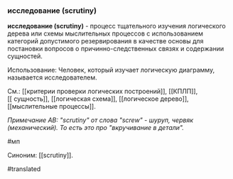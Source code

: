 ### исследование (scrutiny)

**исследование (scrutiny)** - процесс тщательного изучения логического дерева или схемы мыслительных процессов с использованием категорий допустимого резервирования в качестве основы для постановки вопросов о причинно-следственных связях и содержании сущностей.

Использование: Человек, который изучает логическую диаграмму, называется исследователем.

См.: [[критерии проверки логических построений]], [[КПЛП]], [[ сущность]], [[логическая схема]], [[логическое дерево]], [[мыслительные процессы]].

*Примечание АВ:* *"scrutiny" от слова "screw" - шуруп, червяк (механический). То есть это про "вкручивание в детали".*  

#мп

Синоним: [[scrutiny]].

#translated
